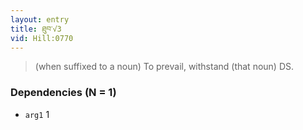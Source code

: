 ```yaml
---
layout: entry
title: ཐུབ་√3
vid: Hill:0770
---
```

> (when suffixed to a noun) To prevail, withstand (that noun) DS\.


### Dependencies (N = 1)
* `arg1` 1
